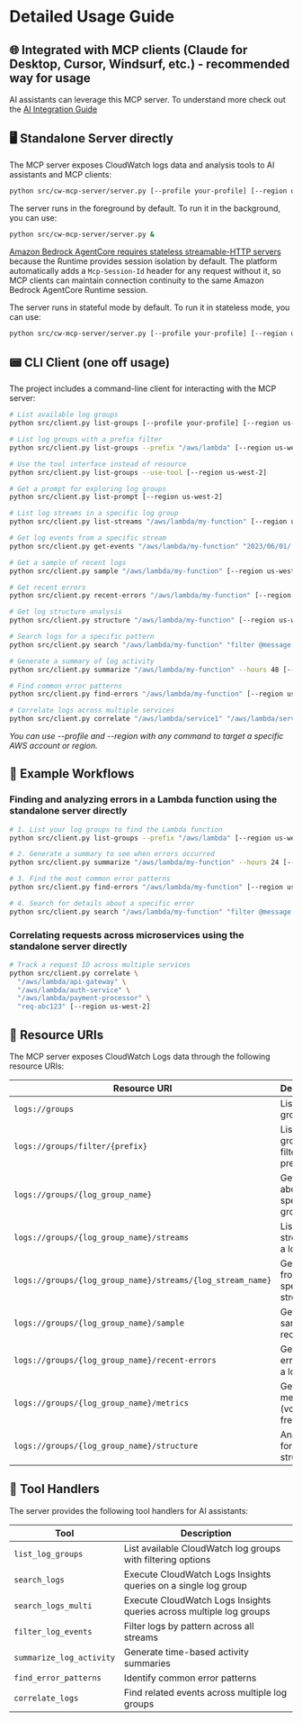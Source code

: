 # Detailed Usage Guide

## 🌐 Integrated with MCP clients (Claude for Desktop, Cursor, Windsurf, etc.) - recommended way for usage

AI assistants can leverage this MCP server. To understand more check out the [AI Integration Guide](./ai-integration.md)

## 🖥️ Standalone Server directly

The MCP server exposes CloudWatch logs data and analysis tools to AI assistants and MCP clients:

```bash
python src/cw-mcp-server/server.py [--profile your-profile] [--region us-west-2]
```

The server runs in the foreground by default. To run it in the background, you can use:

```bash
python src/cw-mcp-server/server.py &
```

[Amazon Bedrock AgentCore requires stateless streamable-HTTP servers](https://docs.aws.amazon.com/bedrock-agentcore/latest/devguide/runtime-mcp.html#runtime-mcp-how-it-works) because the Runtime provides session isolation by default. The platform automatically adds a `Mcp-Session-Id` header for any request without it, so MCP clients can maintain connection continuity to the same Amazon Bedrock AgentCore Runtime session.

The server runs in stateful mode by default. To run it in stateless mode, you can use:

```bash
python src/cw-mcp-server/server.py [--profile your-profile] [--region us-west-2] --stateless
```

## 📟 CLI Client (one off usage)

The project includes a command-line client for interacting with the MCP server:

```bash
# List available log groups
python src/client.py list-groups [--profile your-profile] [--region us-west-2]

# List log groups with a prefix filter
python src/client.py list-groups --prefix "/aws/lambda" [--region us-west-2]

# Use the tool interface instead of resource
python src/client.py list-groups --use-tool [--region us-west-2]

# Get a prompt for exploring log groups
python src/client.py list-prompt [--region us-west-2]

# List log streams in a specific log group
python src/client.py list-streams "/aws/lambda/my-function" [--region us-west-2]

# Get log events from a specific stream
python src/client.py get-events "/aws/lambda/my-function" "2023/06/01/[$LATEST]abcdef123456" [--region us-west-2]

# Get a sample of recent logs
python src/client.py sample "/aws/lambda/my-function" [--region us-west-2]

# Get recent errors
python src/client.py recent-errors "/aws/lambda/my-function" [--region us-west-2]

# Get log structure analysis
python src/client.py structure "/aws/lambda/my-function" [--region us-west-2]

# Search logs for a specific pattern
python src/client.py search "/aws/lambda/my-function" "filter @message like 'error'" [--region us-west-2]

# Generate a summary of log activity
python src/client.py summarize "/aws/lambda/my-function" --hours 48 [--region us-west-2]

# Find common error patterns
python src/client.py find-errors "/aws/lambda/my-function" [--region us-west-2]

# Correlate logs across multiple services
python src/client.py correlate "/aws/lambda/service1" "/aws/lambda/service2" "OrderId: 12345" [--region us-west-2]
```

*You can use --profile and --region with any command to target a specific AWS account or region.*

## 🧩 Example Workflows

### Finding and analyzing errors in a Lambda function using the standalone server directly

```bash
# 1. List your log groups to find the Lambda function
python src/client.py list-groups --prefix "/aws/lambda" [--region us-west-2]

# 2. Generate a summary to see when errors occurred
python src/client.py summarize "/aws/lambda/my-function" --hours 24 [--region us-west-2]

# 3. Find the most common error patterns
python src/client.py find-errors "/aws/lambda/my-function" [--region us-west-2]

# 4. Search for details about a specific error
python src/client.py search "/aws/lambda/my-function" "filter @message like 'ConnectionError'" [--region us-west-2]
```

### Correlating requests across microservices using the standalone server directly

```bash
# Track a request ID across multiple services
python src/client.py correlate \
  "/aws/lambda/api-gateway" \
  "/aws/lambda/auth-service" \
  "/aws/lambda/payment-processor" \
  "req-abc123" [--region us-west-2]
```

## 🔗 Resource URIs

The MCP server exposes CloudWatch Logs data through the following resource URIs:

| Resource URI | Description |
|--------------|-------------|
| `logs://groups` | List all log groups |
| `logs://groups/filter/{prefix}` | List log groups filtered by prefix |
| `logs://groups/{log_group_name}` | Get details about a specific log group |
| `logs://groups/{log_group_name}/streams` | List streams for a log group |
| `logs://groups/{log_group_name}/streams/{log_stream_name}` | Get events from a specific log stream |
| `logs://groups/{log_group_name}/sample` | Get a sample of recent logs |
| `logs://groups/{log_group_name}/recent-errors` | Get recent errors from a log group |
| `logs://groups/{log_group_name}/metrics` | Get log metrics (volume, frequency) |
| `logs://groups/{log_group_name}/structure` | Analyze log format and structure |

## 🧰 Tool Handlers

The server provides the following tool handlers for AI assistants:

| Tool | Description |
|------|-------------|
| `list_log_groups` | List available CloudWatch log groups with filtering options |
| `search_logs` | Execute CloudWatch Logs Insights queries on a single log group |
| `search_logs_multi` | Execute CloudWatch Logs Insights queries across multiple log groups |
| `filter_log_events` | Filter logs by pattern across all streams |
| `summarize_log_activity` | Generate time-based activity summaries |
| `find_error_patterns` | Identify common error patterns |
| `correlate_logs` | Find related events across multiple log groups | 